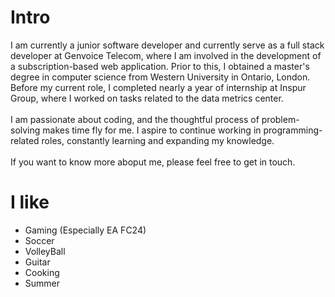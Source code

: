 # Intro

I am currently a junior software developer and currently serve as a full stack developer at Genvoice Telecom, where I am involved in the development of a subscription-based web application. Prior to this, I obtained a master's degree in computer science from Western University in Ontario, London. Before my current role, I completed nearly a year of internship at Inspur Group, where I worked on tasks related to the data metrics center.
<br>
<br>
I am passionate about coding, and the thoughtful process of problem-solving makes time fly for me. I aspire to continue working in programming-related roles, constantly learning and expanding my knowledge.
<br>
<br>
If you want to know more aboput me, please feel free to get in touch.

# I like

- Gaming (Especially EA FC24)
- Soccer
- VolleyBall
- Guitar
- Cooking
- Summer
